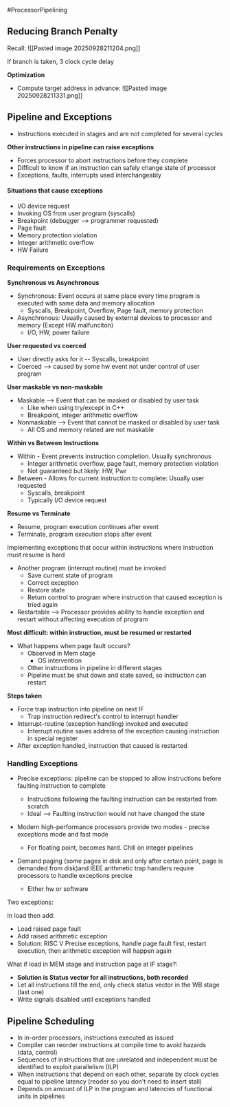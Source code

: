 #ProcessorPipelining 

## Reducing Branch Penalty

Recall:
![[Pasted image 20250928211204.png]]

If branch is taken, 3 clock cycle delay

**Optimization**

- Compute target address in advance:
	![[Pasted image 20250928211331.png]]

## Pipeline and Exceptions

- Instructions executed in stages and are not completed for several cycles

**Other instructions in pipeline can raise exceptions**
- Forces processor to abort instructions before they complete
- Difficult to know if an instruction can safely change state of processor
- Exceptions, faults, interrupts used interchangeably

#### Situations that cause exceptions
- I/O device request
- Invoking OS from user program (syscalls)
- Breakpoint (debugger --> programmer requested)
- Page fault
- Memory protection violation
- Integer arithmetic overflow
- HW Failure

### Requirements on Exceptions

**Synchronous vs Asynchronous**
- Synchronous: Event occurs at same place every time program is executed with same data and memory allocation
	- Syscalls, Breakpoint, Overflow, Page fault, memory protection
- Asynchronous: Usually caused by external devices to processor and memory (Except HW malfunciton)
	- I/O, HW, power failure

**User requested vs coerced**
- User directly asks for it -- Syscalls, breakpoint
- Coerced --> caused by some hw event not under control of user program

**User maskable vs non-maskable**
- Maskable --> Event that can be masked or disabled by user task
	- Like when using try/except in C++
	- Breakpoint, integer arithmetic overflow
- Nonmaskable --> Event that cannot be masked or disabled by user task
	- All OS and memory related are not maskable
	
**Within vs Between Instructions**
- Within - Event prevents instruction completion. Usually synchronous
	- Integer arithmetic overflow, page fault, memory protection violation
	- Not guaranteed but likely: HW, Pwr
- Between - Allows for current instruction to complete: Usually user requested
	- Syscalls, breakpoint
	- Typically I/O device request

**Resume vs Terminate**
- Resume, program execution continues after event
- Terminate, program execution stops after event

Implementing exceptions that occur within instructions where instruction must resume is hard
- Another program (interrupt routine) must be invoked
	- Save current state of program
	- Correct exception
	- Restore state
	- Return control to program where instruction that caused exception is tried again
- Restartable --> Processor provides ability to handle exception and restart without affecting execution of program

**Most difficult: within instruction, must be resumed or restarted**

- What happens when page fault occurs?
	- Observed in Mem stage
		- OS intervention
	- Other instructions in pipeline in different stages
	- Pipeline must be shut down and state saved, so instruction can restart

**Steps taken**
- Force trap instruction into pipeline on next IF
	- Trap instruction redirect's control to interrupt handler
- Interrupt-routine (exception handling) invoked and executed
	- Interrupt routine saves address of the exception causing instruction in special register
- After exception handled, instruction that caused is restarted

### Handling Exceptions

- Precise exceptions: pipeline can be stopped to allow instructions before faulting instruction to complete
	- Instructions following the faulting instruction can be restarted from scratch
	- Ideal --> Faulting instruction would not have changed the state

- Modern high-performance processors provide two modes - precise exceptions mode and fast mode
	- For floating point, becomes hard. Chill on integer pipelines
- Demand paging (some pages in disk and only after certain point, page is demanded from disk)and IEEE arithmetic trap handlers require processors to handle exceptions precise
	- Either hw or software

Two exceptions:

In load then add:
- Load raised page fault
- Add raised arithmetic exception
- Solution: RISC V Precise exceptions, handle page fault first, restart execution, then arithmetic exception will happen again

What if load in MEM stage and instruction page at IF stage?:
- **Solution is Status vector for all instructions, both recorded**
- Let all instructions till the end, only check status vector in the WB stage (last one)
- Write signals disabled until exceptions handled

## Pipeline Scheduling

- In in-order processors, instructions executed as issued
- Compiler can reorder instructions at compile time to avoid hazards (data, control)
- Sequences of instructions that are unrelated and independent must be identified to exploit parallelism (ILP)
- When instructions that depend on each other, separate by clock cycles equal to pipeline latency (reoder so you don't need to insert stall)
- Depends on amount of ILP in the program and latencies of functional units in pipelines